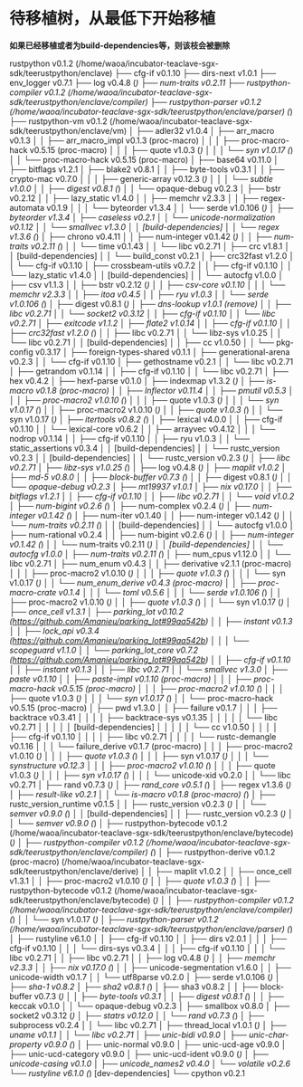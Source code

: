 # 待移植树，从最低下开始移植


**如果已经移植或者为build-dependencies等，则该枝会被删除**

rustpython v0.1.2 (/home/waoa/incubator-teaclave-sgx-sdk/teerustpython/enclave)
├── cfg-if v0.1.10
├── dirs-next v1.0.1
├── env_logger v0.7.1
├── log v0.4.8 (*)
├── num-traits v0.2.11
├── rustpython-compiler v0.1.2 (/home/waoa/incubator-teaclave-sgx-sdk/teerustpython/enclave/compiler)
├── rustpython-parser v0.1.2 (/home/waoa/incubator-teaclave-sgx-sdk/teerustpython/enclave/parser) (*)
├── rustpython-vm v0.1.2 (/home/waoa/incubator-teaclave-sgx-sdk/teerustpython/enclave/vm)
│   ├── adler32 v1.0.4
│   ├── arr_macro v0.1.3
│   │   ├── arr_macro_impl v0.1.3 (proc-macro)
│   │   │   ├── proc-macro-hack v0.5.15 (proc-macro)
│   │   │   ├── quote v1.0.3 (*)
│   │   │   └── syn v1.0.17 (*)
│   │   └── proc-macro-hack v0.5.15 (proc-macro)
│   ├── base64 v0.11.0
│   ├── bitflags v1.2.1
│   ├── blake2 v0.8.1
│   │   ├── byte-tools v0.3.1
│   │   ├── crypto-mac v0.7.0
│   │   │   ├── generic-array v0.12.3 (*)
│   │   │   └── subtle v1.0.0
│   │   ├── digest v0.8.1 (*)
│   │   └── opaque-debug v0.2.3
│   ├── bstr v0.2.12
│   │   ├── lazy_static v1.4.0
│   │   ├── memchr v2.3.3
│   │   ├── regex-automata v0.1.9
│   │   │   └── byteorder v1.3.4
│   │   └── serde v1.0.106 (*)
│   ├── byteorder v1.3.4
│   ├── caseless v0.2.1
│   │   └── unicode-normalization v0.1.12
│   │       └── smallvec v1.3.0
│   │   [build-dependencies]
│   │   └── regex v1.3.6 (*)
│   ├── chrono v0.4.11
│   │   ├── num-integer v0.1.42 (*)
│   │   ├── num-traits v0.2.11 (*)
│   │   └── time v0.1.43
│   │       └── libc v0.2.71
│   ├── crc v1.8.1
│   │   [build-dependencies]
│   │   └── build_const v0.2.1
│   ├── crc32fast v1.2.0
│   │   └── cfg-if v0.1.10
│   ├── crossbeam-utils v0.7.2
│   │   ├── cfg-if v0.1.10
│   │   └── lazy_static v1.4.0
│   │   [build-dependencies]
│   │   └── autocfg v1.0.0
│   ├── csv v1.1.3
│   │   ├── bstr v0.2.12 (*)
│   │   ├── csv-core v0.1.10
│   │   │   └── memchr v2.3.3
│   │   ├── itoa v0.4.5
│   │   ├── ryu v1.0.3
│   │   └── serde v1.0.106 (*)
│   ├── digest v0.8.1 (*)
│   ├── dns-lookup v1.0.1 (remove)
│   │   ├── libc v0.2.71
│   │   └── socket2 v0.3.12
│   │       ├── cfg-if v0.1.10
│   │       └── libc v0.2.71
│   ├── exitcode v1.1.2
│   ├── flate2 v1.0.14
│   │   ├── cfg-if v0.1.10
│   │   ├── crc32fast v1.2.0 (*)
│   │   ├── libc v0.2.71
│   │   └── libz-sys v1.0.25
│   │       └── libc v0.2.71
│   │       [build-dependencies]
│   │       ├── cc v1.0.50
│   │       └── pkg-config v0.3.17
│   ├── foreign-types-shared v0.1.1
│   ├── generational-arena v0.2.3
│   │   └── cfg-if v0.1.10
│   ├── gethostname v0.2.1
│   │   └── libc v0.2.71
│   ├── getrandom v0.1.14
│   │   ├── cfg-if v0.1.10
│   │   └── libc v0.2.71
│   ├── hex v0.4.2
│   ├── hexf-parse v0.1.0
│   ├── indexmap v1.3.2 (*)
│   ├── is-macro v0.1.8 (proc-macro)
│   │   ├── Inflector v0.11.4
│   │   ├── pmutil v0.5.3
│   │   │   ├── proc-macro2 v1.0.10 (*)
│   │   │   ├── quote v1.0.3 (*)
│   │   │   └── syn v1.0.17 (*)
│   │   ├── proc-macro2 v1.0.10 (*)
│   │   ├── quote v1.0.3 (*)
│   │   └── syn v1.0.17 (*)
│   ├── itertools v0.8.2 (*)
│   ├── lexical v4.0.0
│   │   ├── cfg-if v0.1.10
│   │   └── lexical-core v0.6.2
│   │       ├── arrayvec v0.4.12
│   │       │   └── nodrop v0.1.14
│   │       ├── cfg-if v0.1.10
│   │       ├── ryu v1.0.3
│   │       └── static_assertions v0.3.4
│   │       [build-dependencies]
│   │       └── rustc_version v0.2.3
│   │   [build-dependencies]
│   │   └── rustc_version v0.2.3 (*)
│   ├── libc v0.2.71
│   ├── libz-sys v1.0.25 (*)
│   ├── log v0.4.8 (*)
│   ├── maplit v1.0.2
│   ├── md-5 v0.8.0
│   │   ├── block-buffer v0.7.3 (*)
│   │   ├── digest v0.8.1 (*)
│   │   └── opaque-debug v0.2.3
│   ├── mt19937 v1.0.1
│   ├── nix v0.17.0
│   │   ├── bitflags v1.2.1
│   │   ├── cfg-if v0.1.10
│   │   ├── libc v0.2.71
│   │   └── void v1.0.2
│   ├── num-bigint v0.2.6 (*)
│   ├── num-complex v0.2.4 (*)
│   ├── num-integer v0.1.42 (*)
│   ├── num-iter v0.1.40
│   │   ├── num-integer v0.1.42 (*)
│   │   └── num-traits v0.2.11 (*)
│   │   [build-dependencies]
│   │   └── autocfg v1.0.0
│   ├── num-rational v0.2.4
│   │   ├── num-bigint v0.2.6 (*)
│   │   ├── num-integer v0.1.42 (*)
│   │   └── num-traits v0.2.11 (*)
│   │   [build-dependencies]
│   │   └── autocfg v1.0.0
│   ├── num-traits v0.2.11 (*)
│   ├── num_cpus v1.12.0
│   │   └── libc v0.2.71
│   ├── num_enum v0.4.3
│   │   ├── derivative v2.1.1 (proc-macro)
│   │   │   ├── proc-macro2 v1.0.10 (*)
│   │   │   ├── quote v1.0.3 (*)
│   │   │   └── syn v1.0.17 (*)
│   │   └── num_enum_derive v0.4.3 (proc-macro)
│   │       ├── proc-macro-crate v0.1.4
│   │       │   └── toml v0.5.6
│   │       │       └── serde v1.0.106 (*)
│   │       ├── proc-macro2 v1.0.10 (*)
│   │       ├── quote v1.0.3 (*)
│   │       └── syn v1.0.17 (*)
│   ├── once_cell v1.3.1
│   ├── parking_lot v0.10.2 (https://github.com/Amanieu/parking_lot#99aa542b)
│   │   ├── instant v0.1.3
│   │   ├── lock_api v0.3.4 (https://github.com/Amanieu/parking_lot#99aa542b)
│   │   │   └── scopeguard v1.1.0
│   │   └── parking_lot_core v0.7.2 (https://github.com/Amanieu/parking_lot#99aa542b)
│   │       ├── cfg-if v0.1.10
│   │       ├── instant v0.1.3
│   │       ├── libc v0.2.71
│   │       └── smallvec v1.3.0
│   ├── paste v0.1.10
│   │   ├── paste-impl v0.1.10 (proc-macro)
│   │   │   ├── proc-macro-hack v0.5.15 (proc-macro)
│   │   │   ├── proc-macro2 v1.0.10 (*)
│   │   │   ├── quote v1.0.3 (*)
│   │   │   └── syn v1.0.17 (*)
│   │   └── proc-macro-hack v0.5.15 (proc-macro)
│   ├── pwd v1.3.0
│   │   ├── failure v0.1.7
│   │   │   ├── backtrace v0.3.41
│   │   │   │   ├── backtrace-sys v0.1.35
│   │   │   │   │   └── libc v0.2.71
│   │   │   │   │   [build-dependencies]
│   │   │   │   │   └── cc v1.0.50
│   │   │   │   ├── cfg-if v0.1.10
│   │   │   │   ├── libc v0.2.71
│   │   │   │   └── rustc-demangle v0.1.16
│   │   │   └── failure_derive v0.1.7 (proc-macro)
│   │   │       ├── proc-macro2 v1.0.10 (*)
│   │   │       ├── quote v1.0.3 (*)
│   │   │       ├── syn v1.0.17 (*)
│   │   │       └── synstructure v0.12.3
│   │   │           ├── proc-macro2 v1.0.10 (*)
│   │   │           ├── quote v1.0.3 (*)
│   │   │           ├── syn v1.0.17 (*)
│   │   │           └── unicode-xid v0.2.0
│   │   └── libc v0.2.71
│   ├── rand v0.7.3 (*)
│   ├── rand_core v0.5.1 (*)
│   ├── regex v1.3.6 (*)
│   ├── result-like v0.2.1
│   │   └── is-macro v0.1.8 (proc-macro) (*)
│   ├── rustc_version_runtime v0.1.5
│   │   ├── rustc_version v0.2.3 (*)
│   │   └── semver v0.9.0 (*)
│   │   [build-dependencies]
│   │   ├── rustc_version v0.2.3 (*)
│   │   └── semver v0.9.0 (*)
│   ├── rustpython-bytecode v0.1.2 (/home/waoa/incubator-teaclave-sgx-sdk/teerustpython/enclave/bytecode) (*)
│   ├── rustpython-compiler v0.1.2 (/home/waoa/incubator-teaclave-sgx-sdk/teerustpython/enclave/compiler) (*)
│   ├── rustpython-derive v0.1.2 (proc-macro) (/home/waoa/incubator-teaclave-sgx-sdk/teerustpython/enclave/derive)
│   │   ├── maplit v1.0.2
│   │   ├── once_cell v1.3.1
│   │   ├── proc-macro2 v1.0.10 (*)
│   │   ├── quote v1.0.3 (*)
│   │   ├── rustpython-bytecode v0.1.2 (/home/waoa/incubator-teaclave-sgx-sdk/teerustpython/enclave/bytecode) (*)
│   │   ├── rustpython-compiler v0.1.2 (/home/waoa/incubator-teaclave-sgx-sdk/teerustpython/enclave/compiler) (*)
│   │   └── syn v1.0.17 (*)
│   ├── rustpython-parser v0.1.2 (/home/waoa/incubator-teaclave-sgx-sdk/teerustpython/enclave/parser) (*)
│   ├── rustyline v6.1.0
│   │   ├── cfg-if v0.1.10
│   │   ├── dirs v2.0.1
│   │   │   ├── cfg-if v0.1.10
│   │   │   └── dirs-sys v0.3.4
│   │   │       ├── cfg-if v0.1.10
│   │   │       └── libc v0.2.71
│   │   ├── libc v0.2.71
│   │   ├── log v0.4.8 (*)
│   │   ├── memchr v2.3.3
│   │   ├── nix v0.17.0 (*)
│   │   ├── unicode-segmentation v1.6.0
│   │   ├── unicode-width v0.1.7
│   │   └── utf8parse v0.2.0
│   ├── serde v1.0.106 (*)
│   ├── sha-1 v0.8.2
│   ├── sha2 v0.8.1 (*)
│   ├── sha3 v0.8.2
│   │   ├── block-buffer v0.7.3 (*)
│   │   ├── byte-tools v0.3.1
│   │   ├── digest v0.8.1 (*)
│   │   ├── keccak v0.1.0
│   │   └── opaque-debug v0.2.3
│   ├── smallbox v0.8.0
│   ├── socket2 v0.3.12 (*)
│   ├── statrs v0.12.0
│   │   └── rand v0.7.3 (*)
│   ├── subprocess v0.2.4
│   │   └── libc v0.2.71
│   ├── thread_local v1.0.1 (*)
│   ├── uname v0.1.1
│   │   └── libc v0.2.71
│   ├── unic-bidi v0.9.0
│   ├── unic-char-property v0.9.0 (*)
│   ├── unic-normal v0.9.0
│   ├── unic-ucd-age v0.9.0
│   ├── unic-ucd-category v0.9.0
│   ├── unic-ucd-ident v0.9.0 (*)
│   ├── unicode-casing v0.1.0
│   ├── unicode_names2 v0.4.0
│   └── volatile v0.2.6
└── rustyline v6.1.0 (*)
[dev-dependencies]
└── cpython v0.2.1